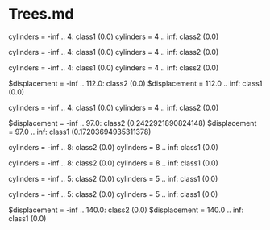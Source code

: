 # Trees.md
cylinders = -inf .. 4: class1 (0.0)
cylinders = 4 .. inf: class2 (0.0)

cylinders = -inf .. 4: class1 (0.0)
cylinders = 4 .. inf: class2 (0.0)

cylinders = -inf .. 4: class1 (0.0)
cylinders = 4 .. inf: class2 (0.0)

$displacement = -inf .. 112.0: class2 (0.0)
$displacement = 112.0 .. inf: class1 (0.0)

cylinders = -inf .. 4: class1 (0.0)
cylinders = 4 .. inf: class2 (0.0)

$displacement = -inf .. 97.0: class2 (0.2422921890824148)
$displacement = 97.0 .. inf: class1 (0.17203694935311378)

cylinders = -inf .. 8: class2 (0.0)
cylinders = 8 .. inf: class1 (0.0)

cylinders = -inf .. 8: class2 (0.0)
cylinders = 8 .. inf: class1 (0.0)

cylinders = -inf .. 5: class2 (0.0)
cylinders = 5 .. inf: class1 (0.0)

cylinders = -inf .. 5: class2 (0.0)
cylinders = 5 .. inf: class1 (0.0)

$displacement = -inf .. 140.0: class2 (0.0)
$displacement = 140.0 .. inf: class1 (0.0)

